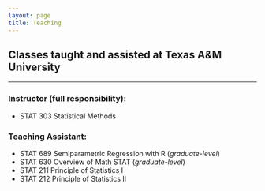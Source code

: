 ```yaml
---
layout: page
title: Teaching
---
```


## Classes taught and assisted at Texas A&M University
--------------------------------------------------------
### Instructor (full responsibility):
- STAT 303 Statistical Methods

### Teaching Assistant:
- STAT 689 Semiparametric Regression with R (*graduate-level*)
- STAT 630 Overview of Math STAT (*graduate-level*)
- STAT 211 Principle of Statistics I
- STAT 212 Principle of Statistics II
